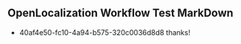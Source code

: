 ## OpenLocalization Workflow Test MarkDown
* 40af4e50-fc10-4a94-b575-320c0036d8d8 thanks!

<!--HONumber=Sep16_HO1-->


